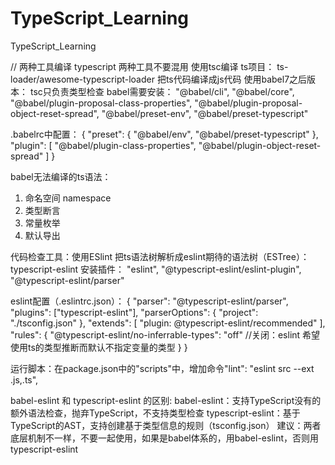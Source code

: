 # TypeScript_Learning
TypeScript_Learning

// 两种工具编译 typescript 两种工具不要混用
使用tsc编译 ts项目：
  ts-loader/awesome-typescript-loader 把ts代码编译成js代码
使用babel7之后版本：
  tsc只负责类型检查
  babel需要安装：
    "@babel/cli",
    "@babel/core",
    "@babel/plugin-proposal-class-properties",
    "@babel/plugin-proposal-object-reset-spread",
    "@babel/preset-env",
    "@babel/preset-typescript"

.babelrc中配置：
  {
    "preset": {
      "@babel/env",
      "@babel/preset-typescript"
    },
    "plugin": [
      "@babel/plugin-class-properties",
      "@babel/plugin-object-reset-spread"
    ]
  }

babel无法编译的ts语法：
  1. 命名空间 namespace
  2. 类型断言 
  3. 常量枚举
  4. 默认导出

代码检查工具：使用ESlint
把ts语法树解析成eslint期待的语法树（ESTree）：typescript-eslint
安装插件：
  "eslint",
  "@typescript-eslint/eslint-plugin",
  "@typescript-eslint/parser"

eslint配置（.eslintrc.json）：
  {
    "parser": "@typescript-eslint/parser",
    "plugins": ["typescript-eslint"],
    "parserOptions": {
      "project": "./tsconfig.json"
    },
    "extends": [
      "plugin: @typescript-eslint/recommended"
    ],
    "rules": {
      "@typescript-eslint/no-inferrable-types": "off" //关闭：eslint 希望使用ts的类型推断而默认不指定变量的类型
    }
  }

运行脚本：在package.json中的"scripts"中，增加命令"lint": "eslint src --ext .js,.ts",

babel-eslint 和 typescript-eslint 的区别:
babel-eslint：支持TypeScript没有的 额外语法检查，抛弃TypeScript，不支持类型检查
typescript-eslint：基于TypeScript的AST，支持创建基于类型信息的规则（tsconfig.json）
建议：两者底层机制不一样，不要一起使用，如果是babel体系的，用babel-eslint，否则用typescript-eslint
